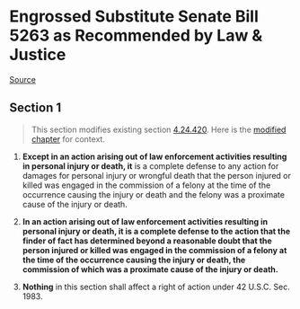 # Engrossed Substitute Senate Bill 5263 as Recommended by Law & Justice

[Source](http://lawfilesext.leg.wa.gov/biennium/2021-22/Xml/Bills/Senate%20Bills/5263-S.E.xml)
## Section 1
> This section modifies existing section [4.24.420](/rcw/04_civil_procedure/4.024_special_rights_of_action_and_special_immunities.md). Here is the [modified chapter](rcw/04_civil_procedure/4.024_special_rights_of_action_and_special_immunities.md) for context.

1. **Except in an action arising out of law enforcement activities resulting in personal injury or death, it** is a complete defense to any action for damages for personal injury or wrongful death that the person injured or killed was engaged in the commission of a felony at the time of the occurrence causing the injury or death and the felony was a proximate cause of the injury or death.

2. **In an action arising out of law enforcement activities resulting in personal injury or death, it is a complete defense to the action that the finder of fact has determined beyond a reasonable doubt that the person injured or killed was engaged in the commission of a felony at the time of the occurrence causing the injury or death, the commission of which was a proximate cause of the injury or death.**

3. **Nothing** in this section shall affect a right of action under 42 U.S.C. Sec. 1983.

